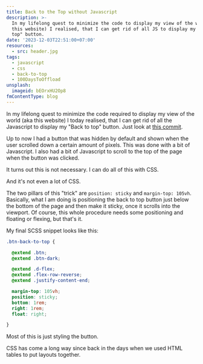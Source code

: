 ```yaml
---
title: Back to the Top without Javascript
description: >-
  In my lifelong quest to minimize the code to display my view of the world (aka
  this website) I realised, that I can get rid of all JS to display my "Back to
  top" button.
date: '2023-12-03T22:51:00+07:00'
resources:
  - src: header.jpg
tags:
  - javascript
  - css
  - back-to-top
  - 100DaysToOffload
unsplash:
  imageid: bEOrxHU2Op8
fmContentType: blog
---
```


In my lifelong quest to minimize the code required to display my view of the world (aka this website) I today realised, that I can get rid of all the Javascript to display my "Back to top" button. Just look at [this commit](https://github.com/davidsneighbour/hugo-theme/commit/519ce475cd81488ceafd846eeb5549e4de1dff95).

Up to now I had a button that was hidden by default and shown when the user scrolled down a certain amount of pixels. This was done with a bit of Javascript. I also had a bit of Javascript to scroll to the top of the page when the button was clicked.

It turns out this is not necessary. I can do all of this with CSS.

And it's not even a lot of CSS.

The two pillars of this "trick" are `position: sticky` and `margin-top: 105vh`. Basically, what I am doing is positioning the back to top button just below the bottom of the page and then make it sticky, once it scrolls into the viewport. Of course, this whole procedure needs some positioning and floating or flexing, but that's it.

My final SCSS snippet looks like this:

```scss
.btn-back-to-top {

  @extend .btn;
  @extend .btn-dark;

  @extend .d-flex;
  @extend .flex-row-reverse;
  @extend .justify-content-end;

  margin-top: 105vh;
  position: sticky;
  bottom: 1rem;
  right: 1rem;
  float: right;

}
```

Most of this is just styling the button.

CSS has come a long way since back in the days when we used HTML tables to put layouts together.
